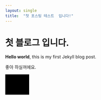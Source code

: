 ```yaml
---
layout: single
title:  "첫 포스팅 테스트  입니다!"
---
```


# 첫 블로그 입니다.

**Hello world**, this is my first Jekyll blog post.

좋아 하실꺼에요.



![log](../images/2022-03-12-first/log.png)
